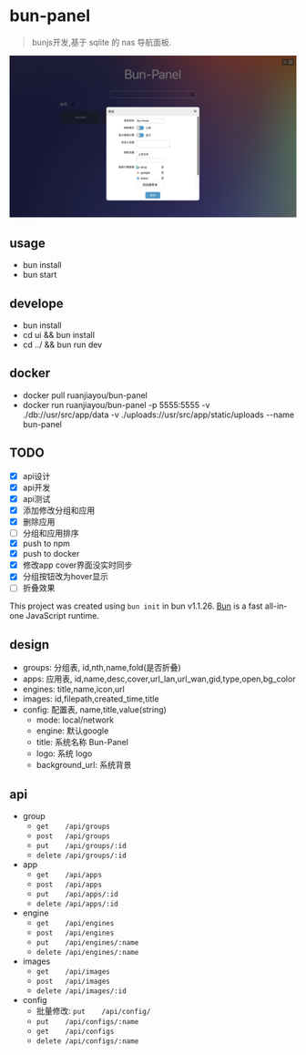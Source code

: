 # bun-panel
> bunjs开发,基于 sqlite 的 nas 导航面板.
> 
![图片](./screen_shot_1.png)

## usage
- bun install
- bun start

## develope
- bun install
- cd ui && bun install
- cd ../ && bun run dev

## docker
- docker pull ruanjiayou/bun-panel
- docker run ruanjiayou/bun-panel -p 5555:5555 -v ./db://usr/src/app/data -v ./uploads://usr/src/app/static/uploads --name bun-panel

## TODO
- [x] api设计
- [x] api开发
- [x] api测试
- [x] 添加修改分组和应用
- [x] 删除应用
- [ ] 分组和应用排序
- [x] push to npm
- [x] push to docker
- [x] 修改app cover界面没实时同步
- [x] 分组按钮改为hover显示
- [ ] 折叠效果 

This project was created using `bun init` in bun v1.1.26. [Bun](https://bun.sh) is a fast all-in-one JavaScript runtime.

## design
- groups: 分组表, id,nth,name,fold(是否折叠)
- apps: 应用表, id,name,desc,cover,url_lan,url_wan,gid,type,open,bg_color
- engines: title,name,icon,url
- images: id,filepath,created_time,title
- config: 配置表, name,title,value(string)
  - mode: local/network
  - engine: 默认google
  - title: 系统名称 Bun-Panel
  - logo: 系统 logo
  - background_url: 系统背景

## api
- group
  - `get    /api/groups`
  - `post   /api/groups`
  - `put    /api/groups/:id`
  - `delete /api/groups/:id`
- app
  - `get    /api/apps`
  - `post   /api/apps`
  - `put    /api/apps/:id`
  - `delete /api/apps/:id`
- engine
  - `get    /api/engines`
  - `post   /api/engines`
  - `put    /api/engines/:name`
  - `delete /api/engines/:name`
- images
  - `get    /api/images`
  - `post   /api/images`
  - `delete /api/images/:id`
- config
  - 批量修改: `put    /api/config/`
  - `put    /api/configs/:name`
  - `get    /api/configs`
  - `delete /api/configs/:name`